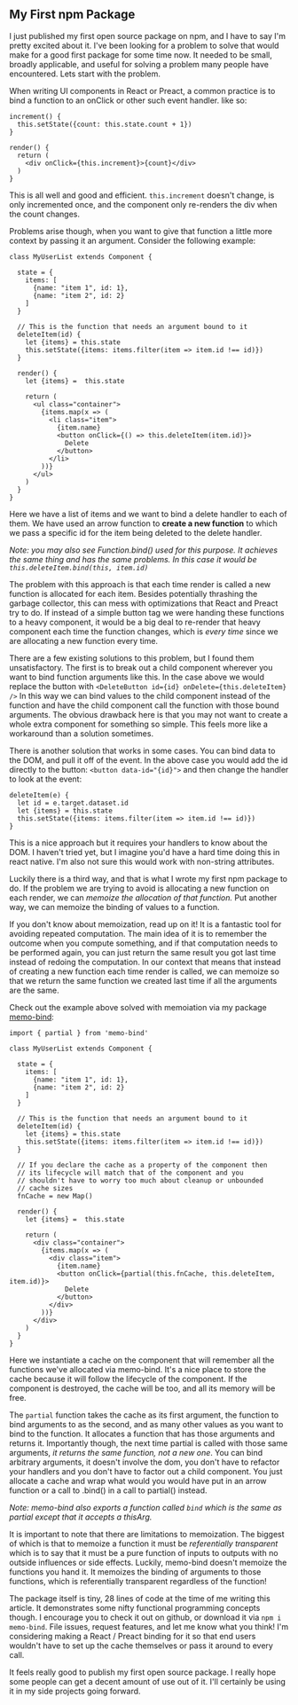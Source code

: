 ## My First npm Package

I just published my first open source package on npm, and I have to say I'm pretty excited about it. I've been looking for a problem to solve that would make for a good first package for some time now. It needed to be small, broadly applicable, and useful for solving a problem many people have encountered. Lets start with the problem.

When writing UI components in React or Preact, a common practice is to bind a function to an onClick or other such event handler. like so:
```
increment() {
  this.setState({count: this.state.count + 1})
}

render() {
  return (
    <div onClick={this.increment}>{count}</div>
  )
}
```
This is all well and good and efficient. `this.increment` doesn't change, is only incremented once, and the component only re-renders the div when the count changes.

Problems arise though, when you want to give that function a little more context by passing it an argument. Consider the following example:
```
class MyUserList extends Component {

  state = {
    items: [
      {name: "item 1", id: 1},
      {name: "item 2", id: 2}
    ]
  }

  // This is the function that needs an argument bound to it
  deleteItem(id) {
    let {items} = this.state
    this.setState({items: items.filter(item => item.id !== id)})
  }

  render() {
    let {items} =  this.state

    return (
      <ul class="container">
        {items.map(x => (
          <li class="item">
            {item.name}
            <button onClick={() => this.deleteItem(item.id)}>
              Delete
            </button>
          </li>
        ))}
      </ul>
    )
  }
}
```

Here we have a list of items and we want to bind a delete handler to each of them. We have used an arrow function to **create a new function** to which we pass a specific id for the item being deleted to the delete handler. 

*Note: you may also see Function.bind() used for this purpose. It achieves the same thing and has the same problems. In this case it would be `this.deleteItem.bind(this, item.id)`*

The problem with this approach is that each time render is called a new function is allocated for each item. Besides potentially thrashing the garbage collector, this can mess with optimizations that React and Preact try to do. If instead of a simple button tag we were handing these functions to a heavy component, it would be a big deal to re-render that heavy component each time the function changes, which is *every time* since we are allocating a new function every time. 

There are a few existing solutions to this problem, but I found them unsatisfactory. The first is to break out a child component wherever you want to bind function arguments like this. In the case above we would replace the button with 
```<DeleteButton id={id} onDelete={this.deleteItem} />``` 
In this way we can bind values to the child component instead of the function and have the child component call the function with those bound arguments. The obvious drawback here is that you may not want to create a whole extra component for something so simple. This feels more like a workaround than a solution sometimes.

There is another solution that works in some cases. You can bind data to the DOM, and pull it off of the event. In the above case you would add the id directly to the button: `<button data-id="{id}">` and then change the handler to look at the event:
```
deleteItem(e) {
  let id = e.target.dataset.id
  let {items} = this.state
  this.setState({items: items.filter(item => item.id !== id)})
}
```

This is a nice approach but it requires your handlers to know about the DOM. I haven't tried yet, but I imagine you'd have a hard time doing this in react native. I'm also not sure this would work with non-string attributes.

Luckily there is a third way, and that is what I wrote my first npm package to do. If the problem we are trying to avoid is allocating a new function on each render, we can *memoize the allocation of that function.* Put another way, we can memoize the binding of values to a function. 

If you don't know about memoization, read up on it! It is a fantastic tool for avoiding repeated computation. The main idea of it is to remember the outcome when you compute something, and if that computation needs to be performed again, you can just return the same result you got last time instead of redoing the computation. In our context that means that instead of creating a new function each time render is called, we can memoize so that we return the same function we created last time if all the arguments are the same.

Check out the example above solved with memoiation via my package [memo-bind](http://github.com/rileyatodd/memo-bind): 
```
import { partial } from 'memo-bind'

class MyUserList extends Component {

  state = {
    items: [
      {name: "item 1", id: 1},
      {name: "item 2", id: 2}
    ]
  }

  // This is the function that needs an argument bound to it
  deleteItem(id) {
    let {items} = this.state
    this.setState({items: items.filter(item => item.id !== id)})
  }

  // If you declare the cache as a property of the component then
  // its lifecycle will match that of the component and you 
  // shouldn't have to worry too much about cleanup or unbounded
  // cache sizes
  fnCache = new Map()

  render() {
    let {items} =  this.state

    return (
      <div class="container">
        {items.map(x => (
          <div class="item">
            {item.name}
            <button onClick={partial(this.fnCache, this.deleteItem, item.id)}>
              Delete
            </button>
          </div>
        ))}
      </div>
    )
  }
}
```

Here we instantiate a cache on the component that will remember all the functions we've allocated via memo-bind. It's a nice place to store the cache because it will follow the lifecycle of the component. If the component is destroyed, the cache will be too, and all its memory will be free. 

The `partial` function takes the cache as its first argument, the function to bind arguments to as the second, and as many other values as you want to bind to the function. It allocates a function that has those arguments and returns it. Importantly though, the next time partial is called with those same arguments, *it returns the same function, not a new one*. You can bind arbitrary arguments, it doesn't involve the dom, you don't have to refactor your handlers and you don't have to factor out a child component. You just allocate a cache and wrap what would you would have put in an arrow function or a call to .bind() in a call to partial() instead. 

*Note: memo-bind also exports a function called `bind` which is the same as partial except that it accepts a thisArg.*

It is important to note that there are limitations to memoization. The biggest of which is that to memoize a function it must be *referentially transparent* which is to say that it must be a pure function of inputs to outputs with no outside influences or side effects. Luckily, memo-bind doesn't memoize the functions you hand it. It memoizes the binding of arguments to those functions, which is referentially transparent regardless of the function! 

The package itself is tiny, 28 lines of code at the time of me writing this article. It demonstrates some nifty functional programming concepts though. I encourage you to check it out on github, or download it via `npm i memo-bind`. File issues, request features, and let me know what you think! I'm considering making a React / Preact binding for it so that end users wouldn't have to set up the cache themselves or pass it around to every call.

It feels really good to publish my first open source package. I really hope some people can get a decent amount of use out of it. I'll certainly be using it in my side projects going forward.

<link rel="stylesheet" href="/assets/css/darcula.css" />
<script src="/assets/js/highlight.pack.js"></script>
<script>
  hljs.initHighlightingOnLoad()
</script>